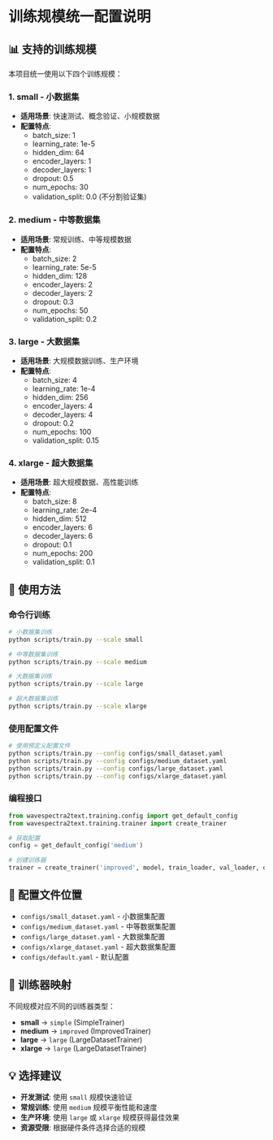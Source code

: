 # 训练规模统一配置说明

## 📊 支持的训练规模

本项目统一使用以下四个训练规模：

### 1. **small** - 小数据集
- **适用场景**: 快速测试、概念验证、小规模数据
- **配置特点**:
  - batch_size: 1
  - learning_rate: 1e-5
  - hidden_dim: 64
  - encoder_layers: 1
  - decoder_layers: 1
  - dropout: 0.5
  - num_epochs: 30
  - validation_split: 0.0 (不分割验证集)

### 2. **medium** - 中等数据集
- **适用场景**: 常规训练、中等规模数据
- **配置特点**:
  - batch_size: 2
  - learning_rate: 5e-5
  - hidden_dim: 128
  - encoder_layers: 2
  - decoder_layers: 2
  - dropout: 0.3
  - num_epochs: 50
  - validation_split: 0.2

### 3. **large** - 大数据集
- **适用场景**: 大规模数据训练、生产环境
- **配置特点**:
  - batch_size: 4
  - learning_rate: 1e-4
  - hidden_dim: 256
  - encoder_layers: 4
  - decoder_layers: 4
  - dropout: 0.2
  - num_epochs: 100
  - validation_split: 0.15

### 4. **xlarge** - 超大数据集
- **适用场景**: 超大规模数据、高性能训练
- **配置特点**:
  - batch_size: 8
  - learning_rate: 2e-4
  - hidden_dim: 512
  - encoder_layers: 6
  - decoder_layers: 6
  - dropout: 0.1
  - num_epochs: 200
  - validation_split: 0.1

## 🚀 使用方法

### 命令行训练
```bash
# 小数据集训练
python scripts/train.py --scale small

# 中等数据集训练
python scripts/train.py --scale medium

# 大数据集训练
python scripts/train.py --scale large

# 超大数据集训练
python scripts/train.py --scale xlarge
```

### 使用配置文件
```bash
# 使用预定义配置文件
python scripts/train.py --config configs/small_dataset.yaml
python scripts/train.py --config configs/medium_dataset.yaml
python scripts/train.py --config configs/large_dataset.yaml
python scripts/train.py --config configs/xlarge_dataset.yaml
```

### 编程接口
```python
from wavespectra2text.training.config import get_default_config
from wavespectra2text.training.trainer import create_trainer

# 获取配置
config = get_default_config('medium')

# 创建训练器
trainer = create_trainer('improved', model, train_loader, val_loader, device, config)
```

## 📁 配置文件位置

- `configs/small_dataset.yaml` - 小数据集配置
- `configs/medium_dataset.yaml` - 中等数据集配置
- `configs/large_dataset.yaml` - 大数据集配置
- `configs/xlarge_dataset.yaml` - 超大数据集配置
- `configs/default.yaml` - 默认配置

## 🔧 训练器映射

不同规模对应不同的训练器类型：

- **small** → `simple` (SimpleTrainer)
- **medium** → `improved` (ImprovedTrainer)
- **large** → `large` (LargeDatasetTrainer)
- **xlarge** → `large` (LargeDatasetTrainer)

## 💡 选择建议

- **开发测试**: 使用 `small` 规模快速验证
- **常规训练**: 使用 `medium` 规模平衡性能和速度
- **生产环境**: 使用 `large` 或 `xlarge` 规模获得最佳效果
- **资源受限**: 根据硬件条件选择合适的规模
